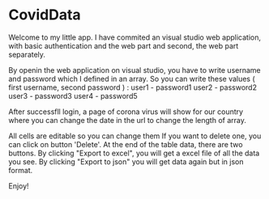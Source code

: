 # CovidData

Welcome to my little app.
I have commited an visual studio web application, with basic authentication and the web part and second, the web part separately.

By openin the web application on visual studio, you have to write username and password which I defined in an array.
So you can write these values ( first username, second password ) :
user1 - password1
user2 - password2
user3 - password3
user4 - password5

After successfll login, a page of corona virus will show for our country where you can change the date in the url to change the length of array.

All cells are editable so you can change them If you want to delete one, you can click on button 'Delete'.
At the end of the table data, there are two buttons. By clicking "Export to excel", you will get a excel file of all the data you see. By clicking "Export to json" you will get
data again but in json format.

Enjoy!
